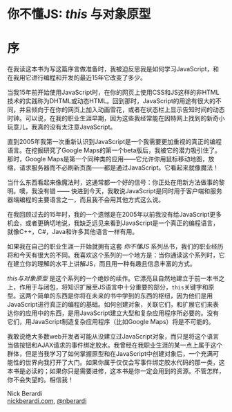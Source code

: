 # 你不懂JS: *this* 与对象原型
# 序

在我读这本书为写这篇序言做准备时，我被迫反思我是如何学习JavaScript，和在我用它进行编程和开发的最近15年它改变了多少。

当我15年前开始使用JavaScript时，在你的网页上使用CSS和JS这样的非HTML技术的实践称为DHTML或动态HTML。回到那时，JavaScript的用途有很大的不同，并且倾向于在你的网页上加入动画雪花，或者在状态栏上显示告知时间的动态时钟。可以说，在我的职业生涯早期，因为这些我经常能在因特网上找到的新奇小玩意儿，我真的没有太注意JavaScript。

直到2005年我第一次重新认识到JavaScript是一个我需要更加重视的真正的编程语言。在挖掘研究了Google Maps的第一个beta版后，我被它的潜力吸引住了。那时，Google Maps是第一个同种类的应用——它允许你用鼠标移动地图，放缩，请求服务器而不必刷新页面——都是通过JavaScript。它看起来就像魔法！

当什么东西看起来像魔法时，这通常都一个好的信号：你正处在用新方法做事的黎明。噢，我没有错 —— 快进到今天，我敢说JavaScript是同时用于客户端和服务器端编程的主要语言之一，而且我不会用其他方式这么说。

在我回顾过去的15年时，我的一个遗憾是在2005年以前我没有给JavaScript更多机会，或者更确切地说，我缺乏远见来看到JavaScript是一个真正的编程语言，就像C++，C#，Java和许多其他语言一样有用。

如果我在自己的职业生涯一开始就拥有这套 *你不懂JS* 系列丛书，我们的职业经历将和今天有很大的不同。我喜欢这个系列的一个地方是：当你通读这个系列时，它在建立你的理解的水平上讲解JS，而且用一种有趣且信息丰富的方式。

*this与对象原型* 是这个系列的一个绝妙的续作。它漂亮且自然地建立于前一本书之上，作用于与闭包，将知识扩展至JS语言中十分重要的部分，`this`关键字和原型。这两个简单的东西是你将在未来的书中学到的东西的枢纽，因为他们是用JavaScript进行真正的编程的基础。如何创建对象，关联它们，和扩展它们来表达你的应用中的东西，是用JavaScript建立大型和复杂应用程序所必要的。没有它们，用JavaScript制造复杂应用程序（比如Google Maps）将是不可能的。

我敢说绝大多数web开发者可能从没建立过JavaScript对象，而只是将这个语言当做按钮和AJAX请求的事件绑定胶水。我曾经在我职业生涯的某一点上属于这个群体，但是当我学习了如何掌握原型和在JavaScript中创建对象后，一个充满可能性的世界向我打开了大门。如果你属于仅仅会写事件绑定胶水代码的那一类，这本书是必读的；如果你只是需要进修，这本书是你一定会用到的资源。不管怎样，你不会失望的。相信我！

Nick Berardi<br>
[nickberardi.com](http://nickberardi.com), [@nberardi](http://twitter.com/nberardi)
